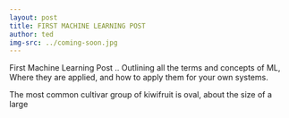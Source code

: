```yaml
---
layout: post
title: FIRST MACHINE LEARNING POST
author: ted
img-src: ../coming-soon.jpg
---
```

First Machine Learning Post .. Outlining all the terms and concepts of ML, Where they are applied, and how to apply them for your own systems.

The most common cultivar group of kiwifruit is oval, about the size of a large

